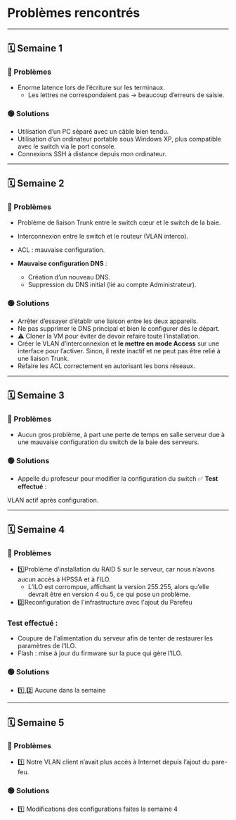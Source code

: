 # Problèmes rencontrés
---

## 🗓️ Semaine 1

### 🔴 Problèmes
- Énorme latence lors de l’écriture sur les terminaux.  
  - Les lettres ne correspondaient pas → beaucoup d’erreurs de saisie.

### 🟢 Solutions
- Utilisation d’un PC séparé avec un câble bien tendu.  
- Utilisation d’un ordinateur portable sous Windows XP, plus compatible avec le switch via le port console.  
- Connexions SSH à distance depuis mon ordinateur.  

---

## 🗓️ Semaine 2

### 🔴 Problèmes
- Problème de liaison Trunk entre le switch cœur et le switch de la baie.  
- Interconnexion entre le switch et le routeur (VLAN interco).  
- ACL : mauvaise configuration.  

- **Mauvaise configuration DNS** :  
  - Création d’un nouveau DNS.  
  - Suppression du DNS initial (lié au compte Administrateur).  

### 🟢 Solutions
- Arrêter d’essayer d’établir une liaison entre les deux appareils.  
- Ne pas supprimer le DNS principal et bien le configurer dès le départ.  
- ⚠️ Cloner la VM pour éviter de devoir refaire toute l’installation.  
- Créer le VLAN d’interconnexion et **le mettre en mode Access** sur une interface pour l’activer. Sinon, il reste inactif et ne peut pas être relié à une liaison Trunk.  
- Refaire les ACL correctement en autorisant les bons réseaux.  

---

## 🗓️ Semaine 3

### 🔴 Problèmes
- Aucun gros problème, à part une perte de temps en salle serveur due à une mauvaise configuration du switch de la baie des serveurs.

### 🟢 Solutions

- Appelle du profeseur pour modifier la configuration du switch
✅ **Test effectué** : 

VLAN actif après configuration.

---

## 🗓️ Semaine 4

### 🔴 Problèmes
- 1️⃣Problème d’installation du RAID 5 sur le serveur, car nous n’avons aucun accès à HPSSA et à l’ILO.
  - L’ILO est corrompue, affichant la version 255.255, alors qu’elle devrait être en version 4 ou 5, ce qui pose un problème.
- 2️⃣Reconfiguration de l'infrastructure avec l'ajout du Parefeu

### Test effectué :

- Coupure de l'alimentation du serveur afin de tenter de restaurer les paramètres de l'ILO. 
- Flash : mise à jour du firmware sur la puce qui gère l’ILO.

### 🟢 Solutions

- 1️⃣,2️⃣ Aucune dans la semaine

---

## 🗓️ Semaine 5

### 🔴 Problèmes
- 1️⃣ Notre VLAN client n’avait plus accès à Internet depuis l’ajout du pare-feu.

### 🟢 Solutions
- 1️⃣ Modifications des configurations faites la semaine 4